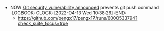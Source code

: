 - NOW [Git security vulnerability announced](https://github.blog/2022-04-12-git-security-vulnerability-announced/) prevents git push command
  :LOGBOOK:
  CLOCK: [2022-04-13 Wed 10:38:26]
  :END:
	- https://github.com/pengx17/pengx17/runs/6000533794?check_suite_focus=true